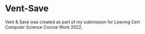 # Vent-Save
Vent &amp; Save was created as part of my submission for Leaving Cert Computer Science Course Work 2022.
